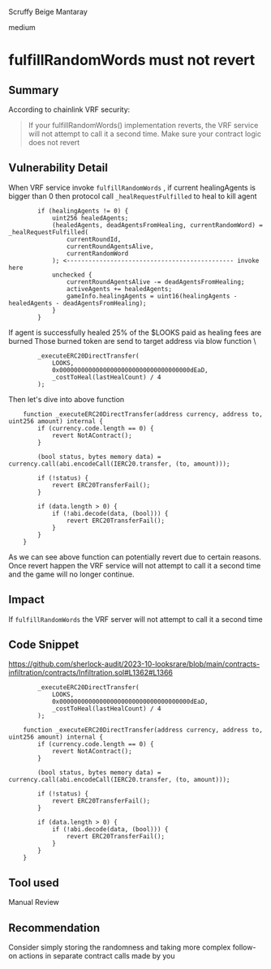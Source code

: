 Scruffy Beige Mantaray

medium

# fulfillRandomWords must not revert
## Summary
According to chainlink VRF security:

> If your fulfillRandomWords() implementation reverts, the VRF service will not attempt to call it a second time. Make sure your contract logic does not revert

## Vulnerability Detail
When VRF service invoke `fulfillRandomWords` , if current healingAgents is bigger than 0 then protocol call `_healRequestFulfilled` to heal to kill agent
```solidity
        if (healingAgents != 0) {
            uint256 healedAgents;
            (healedAgents, deadAgentsFromHealing, currentRandomWord) = _healRequestFulfilled(
                currentRoundId,
                currentRoundAgentsAlive,
                currentRandomWord
            ); <---------------------------------------------- invoke here
            unchecked {
                currentRoundAgentsAlive -= deadAgentsFromHealing;
                activeAgents += healedAgents;
                gameInfo.healingAgents = uint16(healingAgents - healedAgents - deadAgentsFromHealing);
            }
        }
```
If agent is successfully healed 25% of the $LOOKS paid as healing fees are burned 
Those burned token are send to target address via blow function \

```solidity
        _executeERC20DirectTransfer(
            LOOKS,
            0x000000000000000000000000000000000000dEaD,
            _costToHeal(lastHealCount) / 4
        );
```

Then let's dive into above function 

```solidity
    function _executeERC20DirectTransfer(address currency, address to, uint256 amount) internal {
        if (currency.code.length == 0) {
            revert NotAContract();
        }

        (bool status, bytes memory data) = currency.call(abi.encodeCall(IERC20.transfer, (to, amount)));

        if (!status) {
            revert ERC20TransferFail();
        }

        if (data.length > 0) {
            if (!abi.decode(data, (bool))) {
                revert ERC20TransferFail();
            }
        }
    }
```
As we can see  above function can potentially revert due to certain reasons. Once revert happen the VRF service will not attempt to call it a second time  and the game will no longer continue.


## Impact
If `fulfillRandomWords` the VRF server will not attempt to call it a second time 
## Code Snippet
https://github.com/sherlock-audit/2023-10-looksrare/blob/main/contracts-infiltration/contracts/Infiltration.sol#L1362#L1366

```solidity
        _executeERC20DirectTransfer(
            LOOKS,
            0x000000000000000000000000000000000000dEaD,
            _costToHeal(lastHealCount) / 4
        );
```

```solidity
    function _executeERC20DirectTransfer(address currency, address to, uint256 amount) internal {
        if (currency.code.length == 0) {
            revert NotAContract();
        }

        (bool status, bytes memory data) = currency.call(abi.encodeCall(IERC20.transfer, (to, amount)));

        if (!status) {
            revert ERC20TransferFail();
        }

        if (data.length > 0) {
            if (!abi.decode(data, (bool))) {
                revert ERC20TransferFail();
            }
        }
    }
```
## Tool used

Manual Review

## Recommendation
Consider simply storing the randomness and taking more complex follow-on actions in separate contract calls made by you